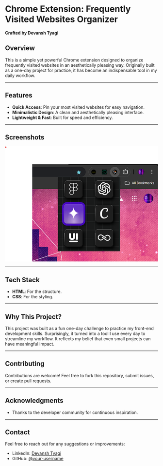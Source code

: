 # Chrome Extension: Frequently Visited Websites Organizer

**Crafted by Devansh Tyagi**

## Overview

This is a simple yet powerful Chrome extension designed to organize frequently visited websites in an aesthetically pleasing way. Originally built as a one-day project for practice, it has become an indispensable tool in my daily workflow.

---

## Features

- **Quick Access**: Pin your most visited websites for easy navigation.
- **Minimalistic Design**: A clean and aesthetically pleasing interface.
- **Lightweight & Fast**: Built for speed and efficiency.

---

## Screenshots

![Screenshot](Src/Screenshots/Screenshot_1.png)

---

## Tech Stack

- **HTML**: For the structure.
- **CSS**: For the styling.

---

## Why This Project?

This project was built as a fun one-day challenge to practice my front-end development skills. Surprisingly, it turned into a tool I use every day to streamline my workflow. It reflects my belief that even small projects can have meaningful impact.

---

## Contributing

Contributions are welcome! Feel free to fork this repository, submit issues, or create pull requests.

---

## Acknowledgments

- Thanks to the developer community for continuous inspiration.

---

## Contact

Feel free to reach out for any suggestions or improvements:

- LinkedIn: [Devansh Tyagi](https://linkedin.com/in/tyagi-devansh)
- GitHub: [@your-username](https://github.com/devanshtyagi26)
